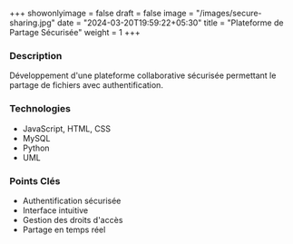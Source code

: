 +++
showonlyimage = false
draft = false
image = "/images/secure-sharing.jpg"
date = "2024-03-20T19:59:22+05:30"
title = "Plateforme de Partage Sécurisée"
weight = 1
+++

### Description
Développement d'une plateforme collaborative sécurisée permettant le partage de fichiers avec authentification.

### Technologies
* JavaScript, HTML, CSS
* MySQL
* Python
* UML

### Points Clés
* Authentification sécurisée
* Interface intuitive
* Gestion des droits d'accès
* Partage en temps réel 